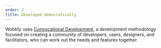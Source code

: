 ```yaml
---
order: 2
title: Developed democratically
---
```



Wobbly uses [Convocational Development](/2018/05/27/convocational-development.html), a development
methodology focused on creating a community of developers, users, designers, and facilitators, who can work out
the needs and features together.
